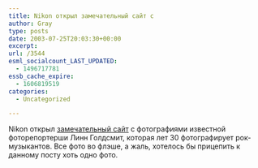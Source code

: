 ```yaml
---
title: Nikon открыл замечательный сайт с
author: Gray
type: posts
date: 2003-07-25T20:03:30+00:00
excerpt:
url: /3544
esml_socialcount_LAST_UPDATED:
  - 1496717781
essb_cache_expire:
  - 1606819519
categories:
  - Uncategorized

---
```








Nikon открыл <a href="http://www.nikonnet.com/lynngoldsmith" target="_blank">замечательный сайт</a> с фотографиями известной фоторепортерши Линн Голдсмит, которая лет 30 фотографирует рок-музыкантов. Все фото во флэше, а жаль, хотелось бы прицепить к данному посту хоть одно фото.